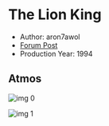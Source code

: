 # The Lion King

* Author: aron7awol
* [Forum Post](https://www.avsforum.com/threads/bass-eq-for-filtered-movies.2995212/post-57241250)
* Production Year: 1994

## Atmos

![img 0](https://i.imgur.com/GeCISqe.jpg)

![img 1](https://i.imgur.com/flmvCrW.jpg)

